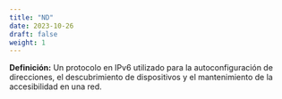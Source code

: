 ```yaml
---
title: "ND"
date: 2023-10-26
draft: false
weight: 1
---
```


**Definición:** Un protocolo en IPv6 utilizado para la autoconfiguración de direcciones, el descubrimiento de dispositivos y el mantenimiento de la accesibilidad en una red.
